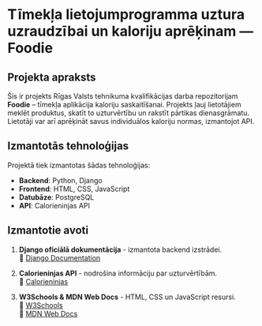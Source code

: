 # Tīmekļa lietojumprogramma uztura uzraudzībai un kaloriju aprēķinam — Foodie

## Projekta apraksts

Šis ir projekts Rīgas Valsts tehnikuma kvalifikācijas darba repozitorijam **Foodie** – tīmekļa aplikācija kaloriju saskaitīšanai. Projekts ļauj lietotājiem meklēt produktus, skatīt to uzturvērtību un rakstīt pārtikas dienasgrāmatu. Lietotāji var arī aprēķināt savus individuālos kaloriju normas, izmantojot API.

## Izmantotās tehnoloģijas

Projektā tiek izmantotas šādas tehnoloģijas:

- **Backend**: Python, Django
- **Frontend**: HTML, CSS, JavaScript
- **Datubāze**: PostgreSQL
- **API**: Calorieninjas API

## Izmantotie avoti

1. **Django oficiālā dokumentācija** - izmantota backend izstrādei.  
   🔗 [Django Documentation](https://docs.djangoproject.com/en/)

2. **Calorieninjas API** - nodrošina informāciju par uzturvērtībām.  
   🔗 [Calorieninjas](https://www.calorieninjas.com/)

3. **W3Schools & MDN Web Docs** - HTML, CSS un JavaScript resursi.  
   🔗 [W3Schools](https://www.w3schools.com/)  
   🔗 [MDN Web Docs](https://developer.mozilla.org/)

